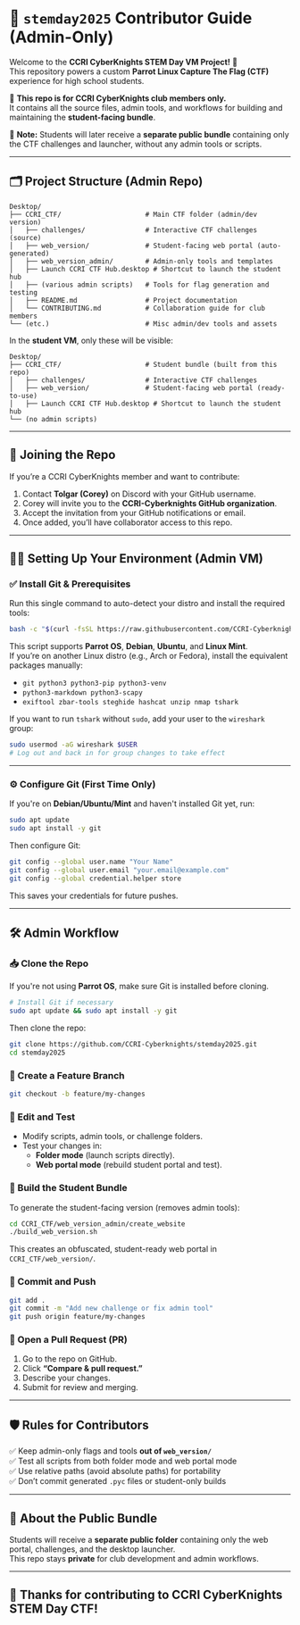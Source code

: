 # 🌟 `stemday2025` Contributor Guide (Admin-Only)

Welcome to the **CCRI CyberKnights STEM Day VM Project!** 🎉  
This repository powers a custom **Parrot Linux Capture The Flag (CTF)** experience for high school students.  

👥 **This repo is for CCRI CyberKnights club members only.**  
It contains all the source files, admin tools, and workflows for building and maintaining the **student-facing bundle**.  

📝 **Note:** Students will later receive a **separate public bundle** containing only the CTF challenges and launcher, without any admin tools or scripts.  

---

## 🗂️ Project Structure (Admin Repo)

```
Desktop/
├── CCRI_CTF/                     # Main CTF folder (admin/dev version)
│   ├── challenges/               # Interactive CTF challenges (source)
│   ├── web_version/              # Student-facing web portal (auto-generated)
│   ├── web_version_admin/        # Admin-only tools and templates
│   ├── Launch CCRI CTF Hub.desktop # Shortcut to launch the student hub
│   ├── (various admin scripts)   # Tools for flag generation and testing
│   ├── README.md                 # Project documentation
│   └── CONTRIBUTING.md           # Collaboration guide for club members
└── (etc.)                        # Misc admin/dev tools and assets
```

In the **student VM**, only these will be visible:  

```
Desktop/
├── CCRI_CTF/                     # Student bundle (built from this repo)
│   ├── challenges/               # Interactive CTF challenges
│   ├── web_version/              # Student-facing web portal (ready-to-use)
│   ├── Launch CCRI CTF Hub.desktop # Shortcut to launch the student hub
└── (no admin scripts)
```

---

## 🚀 Joining the Repo

If you’re a CCRI CyberKnights member and want to contribute:  

1. Contact **Tolgar (Corey)** on Discord with your GitHub username.  
2. Corey will invite you to the **CCRI-Cyberknights GitHub organization**.  
3. Accept the invitation from your GitHub notifications or email.  
4. Once added, you’ll have collaborator access to this repo.  

---

## 🧑‍💻 Setting Up Your Environment (Admin VM)

### ✅ Install Git & Prerequisites

Run this single command to auto-detect your distro and install the required tools:  

```bash
bash -c "$(curl -fsSL https://raw.githubusercontent.com/CCRI-Cyberknights/stemday2025/main/setup_dev_env.sh)"
```

This script supports **Parrot OS**, **Debian**, **Ubuntu**, and **Linux Mint**.  
If you’re on another Linux distro (e.g., Arch or Fedora), install the equivalent packages manually:  

- `git python3 python3-pip python3-venv`
- `python3-markdown python3-scapy`
- `exiftool zbar-tools steghide hashcat unzip nmap tshark`

If you want to run `tshark` without `sudo`, add your user to the `wireshark` group:  

```bash
sudo usermod -aG wireshark $USER
# Log out and back in for group changes to take effect
```

---

### ⚙️ Configure Git (First Time Only)

If you're on **Debian/Ubuntu/Mint** and haven't installed Git yet, run:  

```bash
sudo apt update
sudo apt install -y git
```

Then configure Git:  

```bash
git config --global user.name "Your Name"
git config --global user.email "your.email@example.com"
git config --global credential.helper store
```

This saves your credentials for future pushes.

---

## 🛠 Admin Workflow

### 📥 Clone the Repo

If you're not using **Parrot OS**, make sure Git is installed before cloning.  

```bash
# Install Git if necessary
sudo apt update && sudo apt install -y git
```

Then clone the repo:  

```bash
git clone https://github.com/CCRI-Cyberknights/stemday2025.git
cd stemday2025
```

### 🌱 Create a Feature Branch

```bash
git checkout -b feature/my-changes
```

### 📝 Edit and Test

* Modify scripts, admin tools, or challenge folders.  
* Test your changes in:  
  - **Folder mode** (launch scripts directly).  
  - **Web portal mode** (rebuild student portal and test).  

### 🔄 Build the Student Bundle

To generate the student-facing version (removes admin tools):  

```bash
cd CCRI_CTF/web_version_admin/create_website
./build_web_version.sh
```

This creates an obfuscated, student-ready web portal in `CCRI_CTF/web_version/`.  

### 💾 Commit and Push

```bash
git add .
git commit -m "Add new challenge or fix admin tool"
git push origin feature/my-changes
```

### 🔀 Open a Pull Request (PR)

1. Go to the repo on GitHub.  
2. Click **“Compare & pull request.”**  
3. Describe your changes.  
4. Submit for review and merging.  

---

## 🛡️ Rules for Contributors

✅ Keep admin-only flags and tools **out of `web_version/`**  
✅ Test all scripts from both folder mode and web portal mode  
✅ Use relative paths (avoid absolute paths) for portability  
✅ Don’t commit generated `.pyc` files or student-only builds  

---

## 📣 About the Public Bundle

Students will receive a **separate public folder** containing only the web portal, challenges, and the desktop launcher.  
This repo stays **private** for club development and admin workflows.  

---

## 🙌 Thanks for contributing to CCRI CyberKnights STEM Day CTF!
